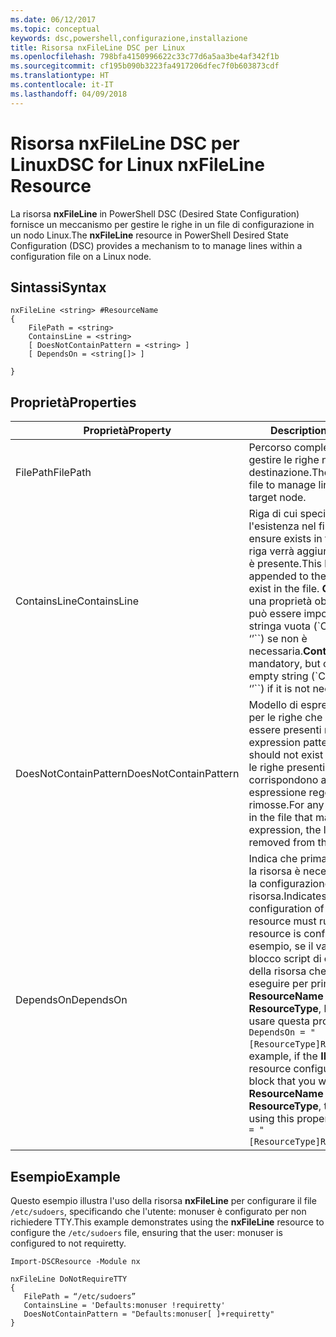 ```yaml
---
ms.date: 06/12/2017
ms.topic: conceptual
keywords: dsc,powershell,configurazione,installazione
title: Risorsa nxFileLine DSC per Linux
ms.openlocfilehash: 798bfa4150996622c33c77d6a5aa3be4af342f1b
ms.sourcegitcommit: cf195b090b3223fa4917206dfec7f0b603873cdf
ms.translationtype: HT
ms.contentlocale: it-IT
ms.lasthandoff: 04/09/2018
---
```

# <a name="dsc-for-linux-nxfileline-resource"></a><span data-ttu-id="d49c2-103">Risorsa nxFileLine DSC per Linux</span><span class="sxs-lookup"><span data-stu-id="d49c2-103">DSC for Linux nxFileLine Resource</span></span>

<span data-ttu-id="d49c2-104">La risorsa **nxFileLine** in PowerShell DSC (Desired State Configuration) fornisce un meccanismo per gestire le righe in un file di configurazione in un nodo Linux.</span><span class="sxs-lookup"><span data-stu-id="d49c2-104">The **nxFileLine** resource in PowerShell Desired State Configuration (DSC) provides a mechanism to to manage lines within a configuration file on a Linux node.</span></span>

## <a name="syntax"></a><span data-ttu-id="d49c2-105">Sintassi</span><span class="sxs-lookup"><span data-stu-id="d49c2-105">Syntax</span></span>

```
nxFileLine <string> #ResourceName
{
    FilePath = <string>
    ContainsLine = <string>
    [ DoesNotContainPattern = <string> ]
    [ DependsOn = <string[]> ]

}
```

## <a name="properties"></a><span data-ttu-id="d49c2-106">Proprietà</span><span class="sxs-lookup"><span data-stu-id="d49c2-106">Properties</span></span>

|  <span data-ttu-id="d49c2-107">Proprietà</span><span class="sxs-lookup"><span data-stu-id="d49c2-107">Property</span></span> |  <span data-ttu-id="d49c2-108">Description</span><span class="sxs-lookup"><span data-stu-id="d49c2-108">Description</span></span> |
|---|---|
| <span data-ttu-id="d49c2-109">FilePath</span><span class="sxs-lookup"><span data-stu-id="d49c2-109">FilePath</span></span>| <span data-ttu-id="d49c2-110">Percorso completo del file in cui gestire le righe nel nodo di destinazione.</span><span class="sxs-lookup"><span data-stu-id="d49c2-110">The full path to the file to manage lines in on the target node.</span></span>|
| <span data-ttu-id="d49c2-111">ContainsLine</span><span class="sxs-lookup"><span data-stu-id="d49c2-111">ContainsLine</span></span>| <span data-ttu-id="d49c2-112">Riga di cui specificare l'esistenza nel file.</span><span class="sxs-lookup"><span data-stu-id="d49c2-112">A line to ensure exists in the file.</span></span> <span data-ttu-id="d49c2-113">Questa riga verrà aggiunta al file, se non è presente.</span><span class="sxs-lookup"><span data-stu-id="d49c2-113">This line will be appended to the file if it does not exist in the file.</span></span> <span data-ttu-id="d49c2-114">**ContainsLine** è una proprietà obbligatoria, ma può essere impostata su una stringa vuota (\`ContainsLine = ‘’\`\`) se non è necessaria.</span><span class="sxs-lookup"><span data-stu-id="d49c2-114">**ContainsLine** is mandatory, but can be set to an empty string (\`ContainsLine = ‘’\`\`) if it is not needed.</span></span>|
| <span data-ttu-id="d49c2-115">DoesNotContainPattern</span><span class="sxs-lookup"><span data-stu-id="d49c2-115">DoesNotContainPattern</span></span>| <span data-ttu-id="d49c2-116">Modello di espressione regolare per le righe che non devono essere presenti nel file.</span><span class="sxs-lookup"><span data-stu-id="d49c2-116">A regular expression pattern for lines that should not exist in the file.</span></span> <span data-ttu-id="d49c2-117">Tutte le righe presenti nel file che corrispondono a questa espressione regolare verranno rimosse.</span><span class="sxs-lookup"><span data-stu-id="d49c2-117">For any lines that exist in the file that match this regular expression, the line will be removed from the file.</span></span>|
| <span data-ttu-id="d49c2-118">DependsOn</span><span class="sxs-lookup"><span data-stu-id="d49c2-118">DependsOn</span></span> | <span data-ttu-id="d49c2-119">Indica che prima di configurare la risorsa è necessario eseguire la configurazione di un'altra risorsa.</span><span class="sxs-lookup"><span data-stu-id="d49c2-119">Indicates that the configuration of another resource must run before this resource is configured.</span></span> <span data-ttu-id="d49c2-120">Ad esempio, se il valore di **ID** del blocco script di configurazione della risorsa che si vuole eseguire per primo è **ResourceName** e il tipo è **ResourceType**, la sintassi per usare questa proprietà è `DependsOn = "[ResourceType]ResourceName"`.</span><span class="sxs-lookup"><span data-stu-id="d49c2-120">For example, if the **ID** of the resource configuration script block that you want to run first is **ResourceName** and its type is **ResourceType**, the syntax for using this property is `DependsOn = "[ResourceType]ResourceName"`.</span></span>|

## <a name="example"></a><span data-ttu-id="d49c2-121">Esempio</span><span class="sxs-lookup"><span data-stu-id="d49c2-121">Example</span></span>

<span data-ttu-id="d49c2-122">Questo esempio illustra l'uso della risorsa **nxFileLine** per configurare il file `/etc/sudoers`, specificando che l'utente: monuser è configurato per non richiedere TTY.</span><span class="sxs-lookup"><span data-stu-id="d49c2-122">This example demonstrates using the **nxFileLine** resource to configure the `/etc/sudoers` file, ensuring that the user: monuser is configured to not requiretty.</span></span>

```
Import-DSCResource -Module nx

nxFileLine DoNotRequireTTY
{
   FilePath = “/etc/sudoers”
   ContainsLine = 'Defaults:monuser !requiretty'
   DoesNotContainPattern = "Defaults:monuser[ ]+requiretty"
}
```